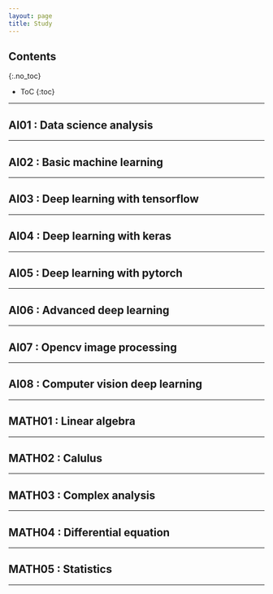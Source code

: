 ```yaml
---
layout: page
title: Study
---
```


## Contents
{:.no_toc}

* ToC
{:toc}

---

## AI01 : Data science analysis



---

## AI02 : Basic machine learning



---

## AI03 : Deep learning with tensorflow



---

## AI04 : Deep learning with keras




---

## AI05 : Deep learning with pytorch




---

## AI06 : Advanced deep learning




---

## AI07 : Opencv image processing




---

## AI08 : Computer vision deep learning




---

## MATH01 : Linear algebra



---

## MATH02 : Calulus



---

## MATH03 : Complex analysis


---

## MATH04 : Differential equation



---

## MATH05 : Statistics



---
